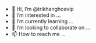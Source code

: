 - 👋 Hi, I’m @trikhanghoavip
- 👀 I’m interested in ...
- 🌱 I’m currently learning ...
- 💞️ I’m looking to collaborate on ...
- 📫 How to reach me ...

<!---
trikhanghoavip/trikhanghoavip is a ✨ special ✨ repository because its `README.md` (this file) appears on your GitHub profile.
You can click the Preview link to take a look at your changes.
--->
